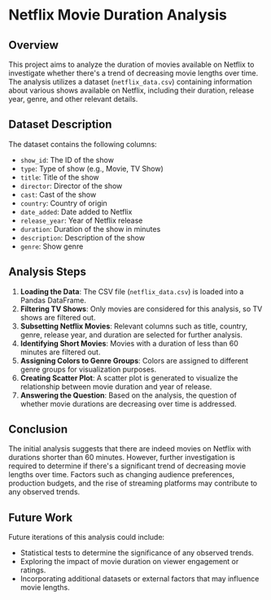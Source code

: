 # Netflix Movie Duration Analysis

## Overview
This project aims to analyze the duration of movies available on Netflix to investigate whether there's a trend of decreasing movie lengths over time. The analysis utilizes a dataset (`netflix_data.csv`) containing information about various shows available on Netflix, including their duration, release year, genre, and other relevant details.

## Dataset Description
The dataset contains the following columns:

- `show_id`: The ID of the show
- `type`: Type of show (e.g., Movie, TV Show)
- `title`: Title of the show
- `director`: Director of the show
- `cast`: Cast of the show
- `country`: Country of origin
- `date_added`: Date added to Netflix
- `release_year`: Year of Netflix release
- `duration`: Duration of the show in minutes
- `description`: Description of the show
- `genre`: Show genre

## Analysis Steps
1. **Loading the Data**: The CSV file (`netflix_data.csv`) is loaded into a Pandas DataFrame.
2. **Filtering TV Shows**: Only movies are considered for this analysis, so TV shows are filtered out.
3. **Subsetting Netflix Movies**: Relevant columns such as title, country, genre, release year, and duration are selected for further analysis.
4. **Identifying Short Movies**: Movies with a duration of less than 60 minutes are filtered out.
5. **Assigning Colors to Genre Groups**: Colors are assigned to different genre groups for visualization purposes.
6. **Creating Scatter Plot**: A scatter plot is generated to visualize the relationship between movie duration and year of release.
7. **Answering the Question**: Based on the analysis, the question of whether movie durations are decreasing over time is addressed.

## Conclusion
The initial analysis suggests that there are indeed movies on Netflix with durations shorter than 60 minutes. However, further investigation is required to determine if there's a significant trend of decreasing movie lengths over time. Factors such as changing audience preferences, production budgets, and the rise of streaming platforms may contribute to any observed trends.

## Future Work
Future iterations of this analysis could include:
- Statistical tests to determine the significance of any observed trends.
- Exploring the impact of movie duration on viewer engagement or ratings.
- Incorporating additional datasets or external factors that may influence movie lengths.

